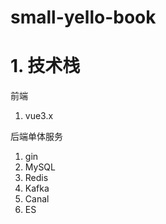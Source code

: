 # small-yello-book


# 1. 技术栈

前端

1. vue3.x



后端单体服务

1. gin 
2. MySQL
3. Redis
4. Kafka
5. Canal
6. ES